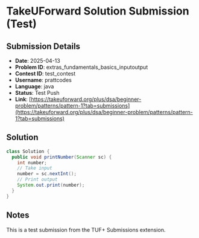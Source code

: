 # TakeUForward Solution Submission (Test)

## Submission Details
- **Date**: 2025-04-13
- **Problem ID**: extras_fundamentals_basics_inputoutput
- **Contest ID**: test_contest
- **Username**: prattcodes
- **Language**: java
- **Status**: Test Push
- **Link**: [https://takeuforward.org/plus/dsa/beginner-problem/patterns/pattern-1?tab=submissions](https://takeuforward.org/plus/dsa/beginner-problem/patterns/pattern-1?tab=submissions)

## Solution

```java
class Solution {
  public void printNumber(Scanner sc) {
    int number;
    // Take input
    number = sc.nextInt();
    // Print output
    System.out.print(number);
  }
}
```

## Notes
This is a test submission from the TUF+ Submissions extension.
